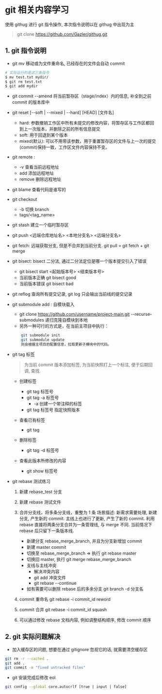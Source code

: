 # git 相关内容学习

使用 githug 进行 git 指令操作, 本次指令说明以在 githug 中出现为主

> git clone https://github.com/Gazler/githug.git

## 1. git 指令说明

- git mv 移动或为文件重命名, 已经存在的文件会自动 commit
```bash 
# 实际运行的是这三条指令
$ mv test.txt mydir/
$ git rm test.txt
$ git add mydir
```

- git commit --amend 将当前暂存区（stage/index）内的信息, 补全到之前 commit 的版本库中

- git reset [--soft | --mixed | --hard] [HEAD] [文件名]
    - hard: 参数撤销工作区中所有未提交的修改内容，将暂存区与工作区都回到上一次版本，并删除之前的所有信息提交
    - soft: 用于回退到某个版本
    - mixed(默认): 可以不用带该参数，用于重置暂存区的文件与上一次的提交(commit)保持一致，工作区文件内容保持不变。

- git remote :
    - \-v 查看当前远程地址
    - add 添加远程地址
    - remove 删除远程地址

- git blame 查看代码是谁写的

- git checkout 
    - \-b 切换 branch
    - tags/<tag_name>

- git stash 建立一个临时暂存区


- git push <远端仓库地址名> <本地分支名> <远端分支名> 

- git fetch: 远端获取分支, 但是不合并到当前分支. git pull = git fetch + git merge

- git bisect: bisect 二分法, 通过二分法定位是哪一个版本提交引入了错误
    - git bisect start <起始版本号> <结束版本号>
    - 当前版本正确 git bisect good
    - 当前版本错误 git bisect bad

- git reflog 查询所有提交记录, git log 只会输出当前线的提交记录

- git submodule add : 自模块载入
    - git clone https://github.com/username/project-main.git --recurse-submodules 递归克隆自模块到本地
    - 另外一种可行的方式是，在当前主项目中执行：
    ```bash
        git submodule init
        git submodule update
        则会根据主项目的配置信息，拉取更新子模块中的代码。
    ```

- git tag 标签
    > 为当前 commit 版本添加标签, 为当前快照打上一个标注, 便于后期回调, 查找.
    - 创建标签 
        - git tag 标签号
        - git tag -a 标签号
            - -a 创建一个带注释的标签
        - git tag 标签号 指定快照版本

    - 查看已有标签 
        - git tag

    - 删除标签
        - git tag -d 标签号

    - 查看此版本所修改的内容
        - git show 标签号


- git rebase 测试练习
    1. 新建 rebase_test 分支
    2. 新建 rebase 测试文件
    3. 合并分支线，将多条分支线，重整为 1 条
    场景描述: 新需求需要处理, 新建分支, 产生新的 commit. 主线上也进行了更新, 产生了新的 commit. 
    利用 rebase 直接将两条分支合并为一条管理线, 与 merge 不同. 当前情况下 rebase 后只留下一条版本线.

        - 新建分支 rebase_merge_branch, 并且为分支新增加 commit
        - 新建 master commit    
        - 切换至 rebase_merge_branch => 执行 git rebase master
        - 切换回 master, 执行 git merge rebase_merge_branch
        - 支线与主线冲突
            - 解决冲突内容
            - git add 冲突文件
            - git rebase --continue
        - 如有需要可以删除 rebase 后的多余分支 git branch -d 分支名

    4. commit 重命名 git rebase -i commit_id reword
    5. commit 合并 git rebase -i commit_id squash
    6. 可以通过修改 rebase 文档内容, 例如调整结构顺序, 修改 commit 顺序


## 2. git 实际问题解决

- 加入缓存区的问题, 想要在通过 gitignore 忽视它的话, 就需要清空缓存区
```bash
git rm -r --cached .
git add .
git commit -m "fixed untracked files"
```

- git 安装完成后修改 eol
```bash 
git config --global core.autocrlf [true | input | false]
```


